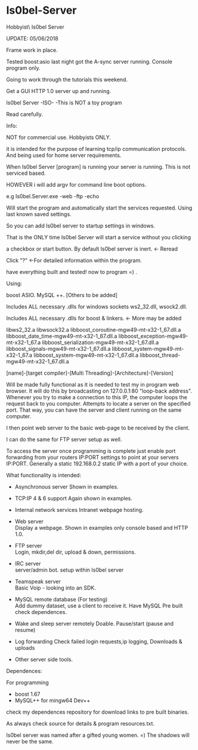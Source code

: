 # Is0bel-Server
Hobbyist\ Is0bel Server

UPDATE: 05/06/2018

Frame work in place.

Tested boost:asio last night got the A-sync server running.
Console program only.

Going to work through the tutorials this weekend.

Get a GUI HTTP 1.0 server up and running.


Is0bel Server -ISO- -This is NOT a toy program


Read carefully.

Info:

NOT for commercial use. Hobbyists ONLY. 

it is intended for the purpose of learning tcp/ip communication protocols.  
And being used for home server requirements.

When Is0bel Server [program] is running your server is running. 
This is not serviced based.
 
HOWEVER i will add argv for command line boot options.

e.g Is0bel.Server.exe -web -ftp -echo 

Will start the program and automatically start the services requested.
Using last known saved settings. 

So you can add Is0bel server to startup settings in windows. 

That is the ONLY time Is0bel Server will start a service without you clicking

a checkbox or start button. By default Is0bel server is inert. <- Reread

Click "?" <-For detailed information within the program.

have everything built and tested! now to program =) .

Using:

boost ASIO. MySQL ++. [Others to be added]  


Includes ALL necessary .dlls for windows sockets ws2_32.dll, wsock2.dll.

Includes ALL necessary .dlls for boost & linkers. <- More may be added

libws2_32.a
libwsock32.a
libboost_coroutine-mgw49-mt-x32-1_67.dll.a
libboost_date_time-mgw49-mt-x32-1_67.dll.a
libboost_exception-mgw49-mt-x32-1_67.a
libboost_serialization-mgw49-mt-x32-1_67.dll.a
libboost_signals-mgw49-mt-x32-1_67.dll.a
libboost_system-mgw49-mt-x32-1_67.a
libboost_system-mgw49-mt-x32-1_67.dll.a
libboost_thread-mgw49-mt-x32-1_67.dll.a


[name]-[target compiler]-[Multi Threading]-[Architecture]-[Version]


Will be made fully functional as it is needed to test my in program web browser.
It will do this by broadcasting on 127.0.0.1:80 "loop-back address".
Whenever you try to make a connection to this IP,
the computer loops the request back to you computer.
Attempts to locate a server on the specified port.
That way, you can have the server and client running on the same computer.

I then point web server to the basic web-page to be received by the client.

I can do the same for FTP server setup as well.

To access the server once programming is complete just enable port forwarding
from your routers IP:PORT settings to point at your servers IP:PORT.
Generally a static 192.168.0.2 static IP with a port of your choice.

 
What functionality is intended:

- Asynchronous server
Shown in examples.

- TCP:IP 4 & 6 support
Again shown in examples.

- Internal network services
Intranet webpage hosting.

- Web server		
Display a webpage. Shown in examples only console based and HTTP 1.0.

- FTP server		
Login, mkdir,del dir, upload & down, permissions.

- IRC server		
server/admin bot. setup within Is0bel server

- Teamspeak server	
Basic Voip - looking into an SDK.
 
- MySQL remote database (For testing)	
Add dummy dataset, use a client to receive it.
Have MySQL Pre built check dependences.

- Wake and sleep server remotely
Doable. Pause/start (pause and resume)
	
- Log forwarding
Check failed login requests,ip logging, Downloads & uploads

- Other server side tools.


Dependences:

For programming
- boost 1.67 
- MySQL++ for mingw64 Dev++

check my dependences repository for download links to pre built binaries.


As always check source for details & program resources.txt.


Is0bel server was named after a gifted young women. =) 
The shadows will never be the same.
